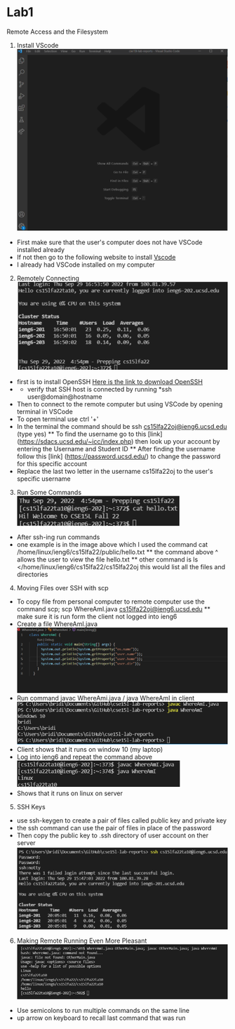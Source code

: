 # Lab1
Remote Access and the Filesystem
1. Install VScode <br />
![Vscode](sc1.png) <br />
* First make sure that the user's computer does not have VSCode installed already
* If not then go to the following website to install [Vscode](https://code.visualstudio.com/)
* I already had VSCode installed on my computer <br />
2. Remotely Connecting <br />
![remotelyconnecting](sc2.png) <br />
* first is to install OpenSSH [Here is the link to download OpenSSH](https://learn.microsoft.com/en-us/windows-server/administration/openssh/openssh_install_firstuse?tabs=gui#install-openssh-for-windows)
* * verify that SSH host is connected by running *ssh user@domain@hostname
* Then to connect to the remote computer but using VSCode by opening terminal in VSCode
* To open terminal use ctrl '+'
* In the terminal the command should be ssh cs15lfa22oj@ieng6.ucsd.edu (type yes)
** To find the username go to this [link] (https://sdacs.ucsd.edu/~icc/index.php) then look up your account by entering the Username and Student ID
** After finding the username follow this [link] (https://password.ucsd.edu/) to change the password for this specific account
* Replace the last two letter in the username cs15lfa22oj to the user's specific username

3. Run Some Commands <br />
![commands](sc3.png) <br />
* After ssh-ing run commands
* one example is in the image above which I used the command cat /home/linux/ieng6/cs15lfa22/public/hello.txt
** the command above ^ allows the user to view the file hello.txt
** other command is ls </home/linux/ieng6/cs15lfa22/cs15lfa22oj this would list all the files and directories
4. Moving Files over SSH with scp
* To copy file from personal computer to remote computer use the command scp; scp WhereAmI.java cs15lfa22oj@ieng6.ucsd.edu
** make sure it is run form the client not logged into ieng6
* Create a file WhereAmI.java <br />
![whereami](whereami.png)<br />
* Run command javac WhereAmi.java / java WhereAmI in client <br />
![sc4](sc4.png) <br />
* Client shows that it runs on window 10 (my laptop) 
* Log into ieng6 and repeat the command above <br />
![sc5](sc5.png)<br />
* Shows that it runs on linux on server
5. SSH Keys
* use ssh-keygen to create a pair of files called public key and private key
* the ssh command can use the pair of files in place of the password
* Then copy the public key to .ssh directory of user account on ther server
![sc6](sc6.png)<br />
6. Making Remote Running Even More Pleasant<br />
![sc7](sc7.png)<br />
* Use semicolons to run multiple commands on the same line
* up arrow on keyboard to recall last command that was run

